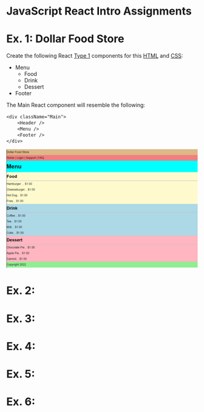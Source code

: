 # JavaScript React Intro Assignments

# Ex. 1: Dollar Food Store
Create the following React [Type 1](https://gitlab.com/mburolla/javascript-react-starter/-/blob/main/component-types.md) components for this [HTML](./src/TODO/index.html) and [CSS](./src/TODO/style.css):

- Menu
    - Food
    - Drink
    - Dessert
- Footer

The Main React component will resemble the following:
```
<div className="Main">
    <Header />
    <Menu />
    <Footer />
</div>
```

![](./docs/ex1.png)

# Ex. 2:

# Ex. 3:

# Ex. 4:

# Ex. 5:

# Ex. 6:
